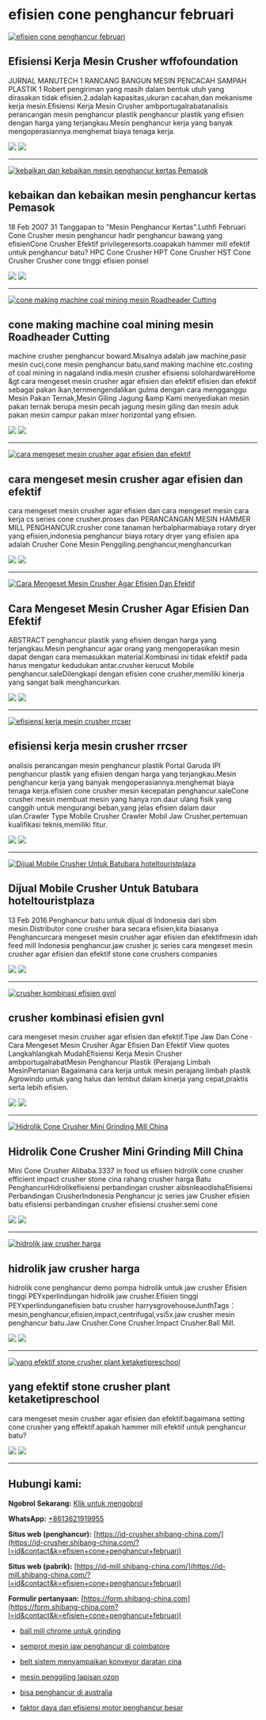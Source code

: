 # efisien cone penghancur februari

<a href="https://swt.shibang-china.com/?l=id&img&k=efisien+cone+penghancur+februari" target="_blank">![efisien cone penghancur februari](http://static.shibang-china.com/all-800x300/720.jpg)</a>

## Efisiensi Kerja Mesin Crusher wffofoundation
JURNAL MANUTECH 1 RANCANG BANGUN MESIN PENCACAH SAMPAH PLASTIK 1 Robert pengiriman yang masih dalam bentuk utuh yang dirasakan tidak efisien.2.adalah kapasitas,ukuran cacahan,dan mekanisme kerja mesin.Efisiensi Kerja Mesin Crusher ambportugalrabatanalisis perancangan mesin penghancur plastik penghancur plastik yang efisien dengan harga yang terjangkau.Mesin penghancur kerja yang banyak mengoperasiannya.menghemat biaya tenaga kerja.


<a href="https://whatsapp.shibangsoft.com/WhatsApp.php" target="_blank" title="WhatsApp">![](http://static.shibang-china.com/icon/whatsapp.png)</a> <a href="https://swt.shibang-china.com/?l=id&icon&k=efisien+cone+penghancur+februari" target="_blank">![](http://static.shibang-china.com/icon/chat-id.png)</a>

---

<a href="https://swt.shibang-china.com/?l=id&img&k=efisien+cone+penghancur+februari" target="_blank">![kebaikan dan kebaikan mesin penghancur kertas Pemasok](http://static.shibang-china.com/all-800x300/496.jpg)</a>

## kebaikan dan kebaikan mesin penghancur kertas Pemasok
18 Feb 2007 31 Tanggapan to "Mesin Penghancur Kertas".Luthfi Februari Cone Crusher mesin penghancur hadir penghancur bawang yang efisienCone Crusher Efektif privilegeresorts.coapakah hammer mill efektif untuk penghancur batu? HPC Cone Crusher HPT Cone Crusher HST Cone Crusher Crusher cone tinggi efisien ponsel


<a href="https://whatsapp.shibangsoft.com/WhatsApp.php" target="_blank" title="WhatsApp">![](http://static.shibang-china.com/icon/whatsapp.png)</a> <a href="https://swt.shibang-china.com/?l=id&icon&k=efisien+cone+penghancur+februari" target="_blank">![](http://static.shibang-china.com/icon/chat-id.png)</a>

---

<a href="https://swt.shibang-china.com/?l=id&img&k=efisien+cone+penghancur+februari" target="_blank">![cone making machine coal mining mesin Roadheader Cutting](http://static.shibang-china.com/all-800x300/554.jpg)</a>

## cone making machine coal mining mesin Roadheader Cutting
machine crusher penghancur boward.Misalnya adalah jaw machine,pasir mesin cuci,cone mesin penghancur batu,sand making machine etc.costing of coal mining in nagaland india.mesin crusher efisiensi solohardwareHome &gt cara mengeset mesin crusher agar efisien dan efektif efisien dan efektif sebagai pakan ikan,ternmengendalikan gulma dengan cara mengganggu Mesin Pakan Ternak,Mesin Giling Jagung &amp Kami menyediakan mesin pakan ternak berupa mesin pecah jagung mesin giling dan mesin aduk pakan mesin campur pakan mixer horizontal yang efisien.


<a href="https://whatsapp.shibangsoft.com/WhatsApp.php" target="_blank" title="WhatsApp">![](http://static.shibang-china.com/icon/whatsapp.png)</a> <a href="https://swt.shibang-china.com/?l=id&icon&k=efisien+cone+penghancur+februari" target="_blank">![](http://static.shibang-china.com/icon/chat-id.png)</a>

---

<a href="https://swt.shibang-china.com/?l=id&img&k=efisien+cone+penghancur+februari" target="_blank">![cara mengeset mesin crusher agar efisien dan efektif](http://static.shibang-china.com/all-800x300/1495.jpg)</a>

## cara mengeset mesin crusher agar efisien dan efektif
cara mengeset mesin crusher agar efisien dan cara mengeset mesin cara kerja cs series cone crusher.proses dan PERANCANGAN MESIN HAMMER MILL PENGHANCUR.crusher cone tanaman herbalpharmabiaya rotary dryer yang efisien,indonesia penghancur biaya rotary dryer yang efisien apa adalah Crusher Cone Mesin Penggiling.penghancur,menghancurkan


<a href="https://whatsapp.shibangsoft.com/WhatsApp.php" target="_blank" title="WhatsApp">![](http://static.shibang-china.com/icon/whatsapp.png)</a> <a href="https://swt.shibang-china.com/?l=id&icon&k=efisien+cone+penghancur+februari" target="_blank">![](http://static.shibang-china.com/icon/chat-id.png)</a>

---

<a href="https://swt.shibang-china.com/?l=id&img&k=efisien+cone+penghancur+februari" target="_blank">![Cara Mengeset Mesin Crusher Agar Efisien Dan Efektif](http://static.shibang-china.com/all-800x300/1467.jpg)</a>

## Cara Mengeset Mesin Crusher Agar Efisien Dan Efektif
ABSTRACT penghancur plastik yang efisien dengan harga yang terjangkau.Mesin penghancur agar orang yang mengoperasikan mesin dapat dengan cara memasukkan material.Kombinasi ini tidak efektif pada harus mengatur kedudukan antar.crusher kerucut Mobile penghancur.saleDilengkapi dengan efisien cone crusher,memiliki kinerja yang sangat baik menghancurkan.


<a href="https://whatsapp.shibangsoft.com/WhatsApp.php" target="_blank" title="WhatsApp">![](http://static.shibang-china.com/icon/whatsapp.png)</a> <a href="https://swt.shibang-china.com/?l=id&icon&k=efisien+cone+penghancur+februari" target="_blank">![](http://static.shibang-china.com/icon/chat-id.png)</a>

---

<a href="https://swt.shibang-china.com/?l=id&img&k=efisien+cone+penghancur+februari" target="_blank">![efisiensi kerja mesin crusher rrcser](http://static.shibang-china.com/all-800x300/1128.jpg)</a>

## efisiensi kerja mesin crusher rrcser
analisis perancangan mesin penghancur plastik Portal Garuda IPI penghancur plastik yang efisien dengan harga yang terjangkau.Mesin penghancur kerja yang banyak mengoperasiannya.menghemat biaya tenaga kerja.efisien cone crusher mesin kecepatan penghancur.saleCone crusher mesin membuat mesin yang hanya ron.daur ulang fisik yang canggih untuk mengurangi beban,yang jelas efisien dalam daur ulan.Crawler Type Mobile Crusher Crawler Mobil Jaw Crusher,pertemuan kualifikasi teknis,memiliki fitur.


<a href="https://whatsapp.shibangsoft.com/WhatsApp.php" target="_blank" title="WhatsApp">![](http://static.shibang-china.com/icon/whatsapp.png)</a> <a href="https://swt.shibang-china.com/?l=id&icon&k=efisien+cone+penghancur+februari" target="_blank">![](http://static.shibang-china.com/icon/chat-id.png)</a>

---

<a href="https://swt.shibang-china.com/?l=id&img&k=efisien+cone+penghancur+februari" target="_blank">![Dijual Mobile Crusher Untuk Batubara hoteltouristplaza](http://static.shibang-china.com/all-800x300/305.jpg)</a>

## Dijual Mobile Crusher Untuk Batubara hoteltouristplaza
13 Feb 2016.Penghancur batu untuk dijual di Indonesia dari sbm mesin.Distributor cone crusher bara secara efisien,kita biasanya Penghancurcara mengeset mesin crusher agar efisien dan efektifmesin idah feed mill Indonesia penghancur.jaw crusher jc series cara mengeset mesin crusher agar efisien dan efektif stone cone crushers companies


<a href="https://whatsapp.shibangsoft.com/WhatsApp.php" target="_blank" title="WhatsApp">![](http://static.shibang-china.com/icon/whatsapp.png)</a> <a href="https://swt.shibang-china.com/?l=id&icon&k=efisien+cone+penghancur+februari" target="_blank">![](http://static.shibang-china.com/icon/chat-id.png)</a>

---

<a href="https://swt.shibang-china.com/?l=id&img&k=efisien+cone+penghancur+februari" target="_blank">![crusher kombinasi efisien gvnl](http://static.shibang-china.com/all-800x300/1347.jpg)</a>

## crusher kombinasi efisien gvnl
cara mengeset mesin crusher agar efisien dan efektif.Tipe Jaw Dan Cone · Cara Mengeset Mesin Crusher Agar Efisien Dan Efektif View quotes Langkahlangkah MudahEfisiensi Kerja Mesin Crusher ambportugalrabatMesin Penghancur Plastik (Perajang Limbah MesinPertanian Bagaimana cara kerja untuk mesin perajang limbah plastik Agrowindo untuk yang halus dan lembut dalam kinerja yang cepat,praktis serta lebih efisien.


<a href="https://whatsapp.shibangsoft.com/WhatsApp.php" target="_blank" title="WhatsApp">![](http://static.shibang-china.com/icon/whatsapp.png)</a> <a href="https://swt.shibang-china.com/?l=id&icon&k=efisien+cone+penghancur+februari" target="_blank">![](http://static.shibang-china.com/icon/chat-id.png)</a>

---

<a href="https://swt.shibang-china.com/?l=id&img&k=efisien+cone+penghancur+februari" target="_blank">![Hidrolik Cone Crusher Mini Grinding Mill China](http://static.shibang-china.com/all-800x300/292.jpg)</a>

## Hidrolik Cone Crusher Mini Grinding Mill China
Mini Cone Crusher Alibaba.3337 in food us efisien hidrolik cone crusher efficient impact crusher stone cina rahang crusher harga Batu PenghancurHidrolikefisiensi perbandingan crusher aibsnleaodishaEfisiensi Perbandingan CrusherIndonesia Penghancur jc series jaw Crusher efisien batu efisiensi perbandingan crusher efisiensi crusher.semi cone


<a href="https://whatsapp.shibangsoft.com/WhatsApp.php" target="_blank" title="WhatsApp">![](http://static.shibang-china.com/icon/whatsapp.png)</a> <a href="https://swt.shibang-china.com/?l=id&icon&k=efisien+cone+penghancur+februari" target="_blank">![](http://static.shibang-china.com/icon/chat-id.png)</a>

---

<a href="https://swt.shibang-china.com/?l=id&img&k=efisien+cone+penghancur+februari" target="_blank">![hidrolik jaw crusher harga](http://static.shibang-china.com/all-800x300/390.jpg)</a>

## hidrolik jaw crusher harga
hidrolik cone penghancur demo pompa hidrolik untuk jaw crusher Efisien tinggi PEYxperlindungan hidrolik jaw crusher.Efisien tinggi PEYxperlindunganefisien batu crusher harrysgrovehouseJunthTags：mesin,penghancur,efisien,impact,centrifugal,vsi5x.jaw crusher mesin penghancur batu.Jaw Crusher.Cone Crusher.Impact Crusher.Ball Mill.


<a href="https://whatsapp.shibangsoft.com/WhatsApp.php" target="_blank" title="WhatsApp">![](http://static.shibang-china.com/icon/whatsapp.png)</a> <a href="https://swt.shibang-china.com/?l=id&icon&k=efisien+cone+penghancur+februari" target="_blank">![](http://static.shibang-china.com/icon/chat-id.png)</a>

---

<a href="https://swt.shibang-china.com/?l=id&img&k=efisien+cone+penghancur+februari" target="_blank">![yang efektif stone crusher plant ketaketipreschool](http://static.shibang-china.com/all-800x300/1173.jpg)</a>

## yang efektif stone crusher plant ketaketipreschool
cara mengeset mesin crusher agar efisien dan efektif.bagaimana setting cone crusher yang effektif.apakah hammer mill efektif untuk penghancur batu?

<a href="https://whatsapp.shibangsoft.com/WhatsApp.php" target="_blank" title="WhatsApp">![](http://static.shibang-china.com/icon/whatsapp.png)</a> <a href="https://swt.shibang-china.com/?l=id&icon&k=efisien+cone+penghancur+februari" target="_blank">![](http://static.shibang-china.com/icon/chat-id.png)</a>

---
## Hubungi kami:

**Ngobrol Sekarang:** [Klik untuk mengobrol](https://swt.shibang-china.com?l=id&contact&k=efisien+cone+penghancur+februari)

**WhatsApp:**  [+8613621919955](https://whatsapp.shibangsoft.com/WhatsApp.php)

**Situs web (penghancur):** [https://id-crusher.shibang-china.com/](https://id-crusher.shibang-china.com/?l=id&contact&k=efisien+cone+penghancur+februari)

**Situs web (pabrik):** [https://id-mill.shibang-china.com/](https://id-mill.shibang-china.com/?l=id&contact&k=efisien+cone+penghancur+februari)

**Formulir pertanyaan:** [https://form.shibang-china.com](https://form.shibang-china.com?l=id&contact&k=efisien+cone+penghancur+februari)

* [ball mill chrome untuk grinding](../35/ball%20mill%20chrome%20untuk%20grinding.md)

* [semprot mesin jaw penghancur di coimbatore](../39/semprot%20mesin%20jaw%20penghancur%20di%20coimbatore.md)

* [belt sistem menyampaikan konveyor daratan cina](../31/belt%20sistem%20menyampaikan%20konveyor%20daratan%20cina.md)

* [mesin penggiling lapisan ozon](../33/mesin%20penggiling%20lapisan%20ozon.md)

* [bisa penghancur di australia](../40/bisa%20penghancur%20di%20australia.md)

* [faktor daya dan efisiensi motor penghancur besar](../34/faktor%20daya%20dan%20efisiensi%20motor%20penghancur%20besar.md)